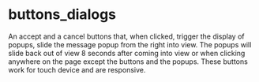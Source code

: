 # buttons_dialogs
An accept and a cancel buttons that, when clicked, trigger the display of popups, slide the message popup from the right into view. The popups will slide back out of view 8 seconds after coming into view or when clicking anywhere on the page except the buttons and the popups. These buttons work for touch device and are responsive. 